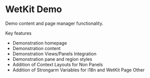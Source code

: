 WetKit Demo
===========
Demo content and page manager functionality.

Key features
* Demonstration homepage
* Demonstration content
* Demonstration Views/Panels Integration
* Demonstration pane and region styles
* Addition of Context Layouts for Non Panels
* Addition of Strongarm Variables for i18n and WetKit Page Other
